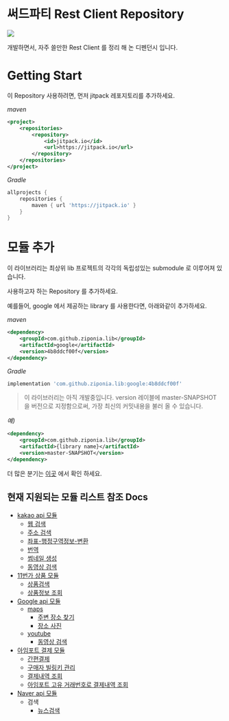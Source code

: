 # 써드파티 Rest Client Repository

[![](https://jitci.com/gh/ziponia/lib/svg)](https://jitci.com/gh/ziponia/lib)

개발하면서, 자주 쓸만한 Rest Client 를 정리 해 논 디펜던시 입니다.

# Getting Start

이 Repository 사용하려면, 먼저 jitpack 레포지토리를 추가하세요.

_maven_

```xml
<project>
    <repositories>
        <repository>
            <id>jitpack.io</id>
            <url>https://jitpack.io</url>
        </repository>
    </repositories>
</project>
```

_Gradle_

```groovy
allprojects {
    repositories {       
        maven { url 'https://jitpack.io' }
    }
}
```

# 모듈 추가

이 라이브러리는 최상위 lib 프로젝트의 각각의 독립성있는 submodule 로 이루어져 있습니다.

사용하고자 하는 Repository 를 추가하세요.

예를들어, google 에서 제공하는 library 를 사용한다면, 아래와같이 추가하세요.

_maven_

```xml
<dependency>
    <groupId>com.github.ziponia.lib</groupId>
    <artifactId>google</artifactId>
    <version>4b8ddcf00f</version>
</dependency>
```

_Gradle_

```groovy
implementation 'com.github.ziponia.lib:google:4b8ddcf00f'
```

> 이 라이브러리는 아직 개발중입니다. version 레이블에 master-SNAPSHOT 을 버전으로 지정함으로써, 가장 최신의 커밋내용을 불러 올 수 있습니다.

_예)_
```xml
<dependency>
    <groupId>com.github.ziponia.lib</groupId>
    <artifactId>{library name}</artifactId>
    <version>master-SNAPSHOT</version>
</dependency>
```

더 많은 분기는 [이곳](https://jitpack.io/#ziponia/lib) 에서 확인 하세요.

## 현재 지원되는 모듈 리스트 참조 Docs

- [kakao api 모듈](https://github.com/ziponia/lib/blob/master/kakao/README.md)
    - [웹 검색](https://developers.kakao.com/docs/restapi/search#웹문서-검색)
    - [주소 검색](https://developers.kakao.com/docs/restapi/local#주소-검색)
    - [좌표-행정구역정보-변환](https://developers.kakao.com/docs/restapi/local#좌표-행정구역정보-변환)
    - [번역](https://developers.kakao.com/docs/restapi/translation#문장번역)   
    - [썸네일 생성](https://developers.kakao.com/docs/restapi/vision#썸네일-생성)
    - [동영상 검색](https://developers.kakao.com/docs/restapi/search#동영상-검색)
- [11번가 상품 모듈](https://github.com/ziponia/lib/blob/master/11st/README.md)
    - [상품검색](http://openapi.11st.co.kr/openapi/OpenApiGuide.tmall?expCnt=1)
    - [상품정보 조회](http://openapi.11st.co.kr/openapi/OpenApiGuide.tmall?commonGuideNo=3)
- [Google api 모듈](https://github.com/ziponia/lib/tree/master/google/README.md)
    - [maps](https://developers.google.com/places/web-service/intro)
        - [주변 장소 찾기](https://developers.google.com/places/web-service/search#PlaceSearchRequests)
        - [장소 사진](https://developers.google.com/places/web-service/photos)
    - [youtube](https://developers.google.com/youtube/v3/docs/?hl=ko)
        - [동영상 검색](https://developers.google.com/youtube/v3/docs/search/list?hl=ko)
- [아임포트 결제 모듈](https://github.com/ziponia/lib/tree/master/iamport/README.md)
    - [간편결제](https://api.iamport.kr/#!/subscribe/onetime)
    - [구매자 빌링키 관리](https://api.iamport.kr/#!/subscribe.customer)
    - [결제내역 조회](https://api.iamport.kr/#!/payments/getPaymentListByImpUid)
    - [아임포트 고유 거래번호로 결제내역 조회](https://api.iamport.kr/#!/payments/getPaymentByImpUid)
- [Naver api 모듈](https://github.com/ziponia/lib/blob/master/naver/README.md)
    - 검색
        - [뉴스검색](https://developers.naver.com/docs/search/news/)

